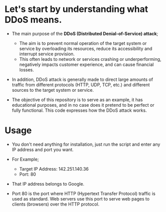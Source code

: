 # Let's start by understanding what DDoS means.

* The main purpose of the **DDoS (Distributed Denial-of-Service) attack**;
  - The aim is to prevent normal operation of the target system or service by overloading its resources, reduce its accessibility and interrupt service provision.
  - This often leads to network or services crashing or underperforming, negatively impacts customer experience, and can cause financial losses.
* In addition, DDoS attack  is generally made to direct large amounts of traffic from different protocols (HTTP, UDP, TCP, etc.) and different sources to the target system or service.

* The objective of this repository is to serve as an example, it has educational purposes, and in no case does it pretend to be perfect or fully functional. This code expresses how the DDoS attack works.

# Usage

* You don't need anything for installation, just run the script and enter any IP address and port you want.

* For Example;

  - Target IP Address: 142.251.140.36
  - Port: 80

* That IP address belongs to Google.
* Port 80 is the port where HTTP (Hypertext Transfer Protocol) traffic is used as standard. Web servers use this port to serve web pages to clients (browsers) over the HTTP protocol.
